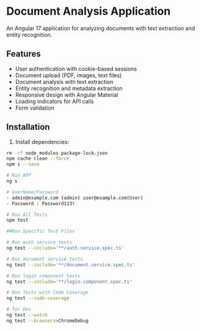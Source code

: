 # Document Analysis Application

An Angular 17 application for analyzing documents with text extraction and entity recognition.

## Features

- User authentication with cookie-based sessions
- Document upload (PDF, images, text files)
- Document analysis with text extraction
- Entity recognition and metadata extraction
- Responsive design with Angular Material
- Loading indicators for API calls
- Form validation

## Installation

1. Install dependencies:
```bash
rm -rf node_modules package-lock.json
npm cache clean --force
npm i --save

# Run APP
ng s

# UserName/Password
- admin@example.com (admin) user@example.com(User)
- Password : Password123!

# Run All Tests
npm test

##Run Specific Test Files

# Run auth service tests
ng test --include='**/auth.service.spec.ts'

# Run document service tests  
ng test --include='**/document.service.spec.ts'

# Run login component tests
ng test --include='**/login.component.spec.ts'

# Run Tests with Code Coverage
ng test --code-coverage

# for Dev
ng test --watch 
ng test --browsers=ChromeDebug